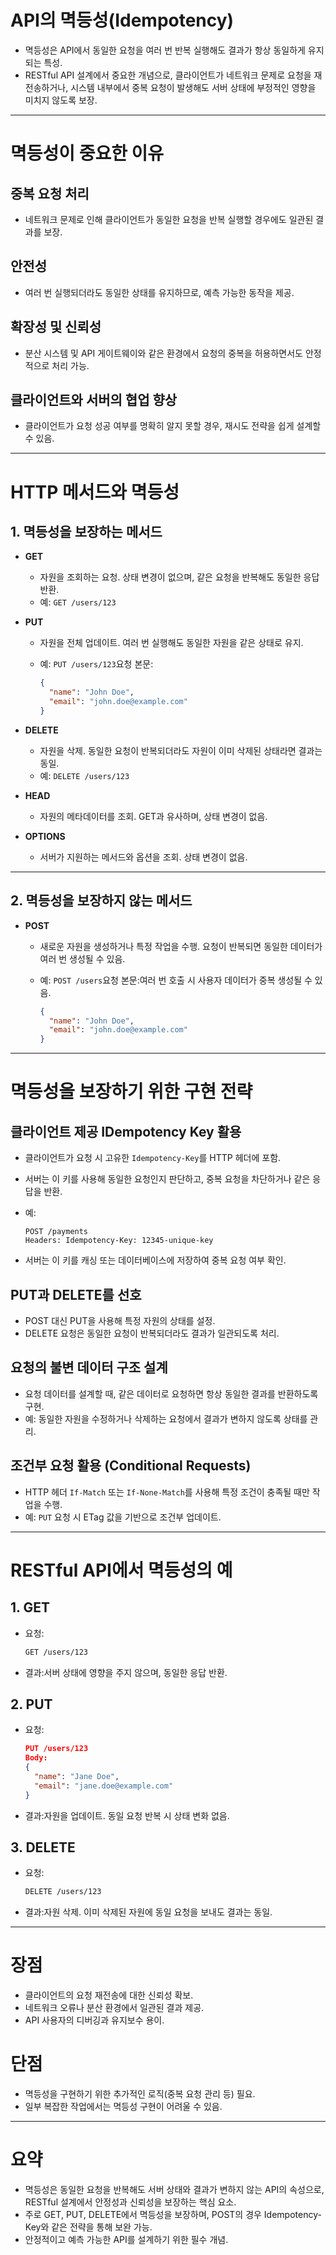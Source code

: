 # API의 멱등성(Idempotency)

- 멱등성은 API에서 동일한 요청을 여러 번 반복 실행해도 결과가 항상 동일하게 유지되는 특성.
- RESTful API 설계에서 중요한 개념으로, 클라이언트가 네트워크 문제로 요청을 재전송하거나, 시스템 내부에서 중복 요청이 발생해도 서버 상태에 부정적인 영향을 미치지 않도록 보장.

---

# 멱등성이 중요한 이유

## **중복 요청 처리**

- 네트워크 문제로 인해 클라이언트가 동일한 요청을 반복 실행할 경우에도 일관된 결과를 보장.

## **안전성**

- 여러 번 실행되더라도 동일한 상태를 유지하므로, 예측 가능한 동작을 제공.

## **확장성 및 신뢰성**

- 분산 시스템 및 API 게이트웨이와 같은 환경에서 요청의 중복을 허용하면서도 안정적으로 처리 가능.

## **클라이언트와 서버의 협업 향상**

- 클라이언트가 요청 성공 여부를 명확히 알지 못할 경우, 재시도 전략을 쉽게 설계할 수 있음.

---

# HTTP 메서드와 멱등성

## 1. **멱등성을 보장하는 메서드**

- **GET**
    - 자원을 조회하는 요청. 상태 변경이 없으며, 같은 요청을 반복해도 동일한 응답 반환.
    - 예: `GET /users/123`
- **PUT**
    - 자원을 전체 업데이트. 여러 번 실행해도 동일한 자원을 같은 상태로 유지.
    - 예: `PUT /users/123`요청 본문:

        ```json
        {
          "name": "John Doe",
          "email": "john.doe@example.com"
        }
        ```

- **DELETE**
    - 자원을 삭제. 동일한 요청이 반복되더라도 자원이 이미 삭제된 상태라면 결과는 동일.
    - 예: `DELETE /users/123`
- **HEAD**
    - 자원의 메타데이터를 조회. GET과 유사하며, 상태 변경이 없음.
- **OPTIONS**
    - 서버가 지원하는 메서드와 옵션을 조회. 상태 변경이 없음.

---

## 2. **멱등성을 보장하지 않는 메서드**

- **POST**
    - 새로운 자원을 생성하거나 특정 작업을 수행. 요청이 반복되면 동일한 데이터가 여러 번 생성될 수 있음.
    - 예: `POST /users`요청 본문:여러 번 호출 시 사용자 데이터가 중복 생성될 수 있음.

        ```json
        {
          "name": "John Doe",
          "email": "john.doe@example.com"
        }
        ```


---

# 멱등성을 보장하기 위한 구현 전략

## **클라이언트 제공 IDempotency Key 활용**

- 클라이언트가 요청 시 고유한 `Idempotency-Key`를 HTTP 헤더에 포함.
- 서버는 이 키를 사용해 동일한 요청인지 판단하고, 중복 요청을 차단하거나 같은 응답을 반환.
- 예:

    ```vbnet
    POST /payments
    Headers: Idempotency-Key: 12345-unique-key
    ```

- 서버는 이 키를 캐싱 또는 데이터베이스에 저장하여 중복 요청 여부 확인.

## **PUT과 DELETE를 선호**

- POST 대신 PUT을 사용해 특정 자원의 상태를 설정.
- DELETE 요청은 동일한 요청이 반복되더라도 결과가 일관되도록 처리.

## **요청의 불변 데이터 구조 설계**

- 요청 데이터를 설계할 때, 같은 데이터로 요청하면 항상 동일한 결과를 반환하도록 구현.
- 예: 동일한 자원을 수정하거나 삭제하는 요청에서 결과가 변하지 않도록 상태를 관리.

## **조건부 요청 활용 (Conditional Requests)**

- HTTP 헤더 `If-Match` 또는 `If-None-Match`를 사용해 특정 조건이 충족될 때만 작업을 수행.
- 예: `PUT` 요청 시 ETag 값을 기반으로 조건부 업데이트.

---

# RESTful API에서 멱등성의 예

## **1. GET**

- 요청:

    ```bash
    GET /users/123
    ```

- 결과:서버 상태에 영향을 주지 않으며, 동일한 응답 반환.

## **2. PUT**

- 요청:

    ```json
    PUT /users/123
    Body:
    {
      "name": "Jane Doe",
      "email": "jane.doe@example.com"
    }
    ```

- 결과:자원을 업데이트. 동일 요청 반복 시 상태 변화 없음.

## **3. DELETE**

- 요청:

    ```bash
    DELETE /users/123
    ```

- 결과:자원 삭제. 이미 삭제된 자원에 동일 요청을 보내도 결과는 동일.

---

# 장점

- 클라이언트의 요청 재전송에 대한 신뢰성 확보.
- 네트워크 오류나 분산 환경에서 일관된 결과 제공.
- API 사용자의 디버깅과 유지보수 용이.

# 단점

- 멱등성을 구현하기 위한 추가적인 로직(중복 요청 관리 등) 필요.
- 일부 복잡한 작업에서는 멱등성 구현이 어려울 수 있음.

---

# **요약**

- 멱등성은 동일한 요청을 반복해도 서버 상태와 결과가 변하지 않는 API의 속성으로, RESTful 설계에서 안정성과 신뢰성을 보장하는 핵심 요소.
- 주로 GET, PUT, DELETE에서 멱등성을 보장하며, POST의 경우 Idempotency-Key와 같은 전략을 통해 보완 가능.
- 안정적이고 예측 가능한 API를 설계하기 위한 필수 개념.